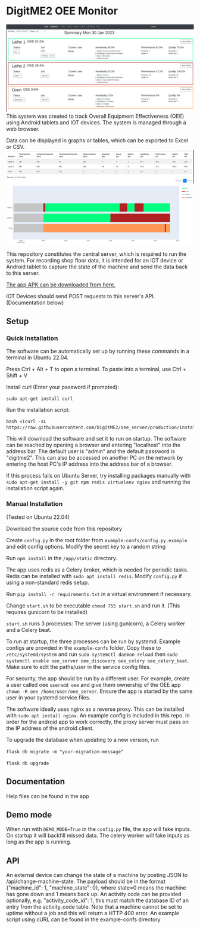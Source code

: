 # DigitME2 OEE Monitor

 ![image](images/screenshot-status.png)
This system was created to track Overall Equipment Effectiveness (OEE) using Android tablets and IOT devices.
The system is managed through a web browser.

Data can be displayed in graphs or tables, which can be exported to Excel or CSV. ![image](images/screenshot-table.png) ![image](images/screenshot-gantt.png)


This repository constitutes the central server, which is required to run the system. For recording shop floor data,
it is intended for an IOT device or Android tablet to capture the state of the machine and send the data back to this server.

[The app APK can be downloaded from here.](https://github.com/DigitME2/MachineMonitoring/releases) 

IOT Devices should send POST requests to this server's API. (Documentation below)

## Setup
### Quick Installation
The software can be automatically set up by running these commands in a terminal in Ubuntu 22.04.

Press Ctrl + Alt + T to open a terminal. To paste into a terminal, use Ctrl + Shift + V

Install curl (Enter your password if prompted):
```
sudo apt-get install curl
```

Run the installation script:

```
bash <(curl -sL https://raw.githubusercontent.com/DigitME2/oee_server/production/install.sh)
```



This will download the software and set it to run on startup. The software can be reached by opening a browser and entering "localhost" into the address bar. The default user is "admin" and the default password is "digitme2".
This can also be accessed on another PC on the network by entering the host PC's IP address into the address bar of a browser.

If this process fails on Ubuntu Server, try installing packages manually with 
`sudo apt-get install -y git npm redis virtualenv nginx`
and running the installation script again.
### Manual Installation

(Tested on Ubuntu 22.04)

Download the source code from this repository

Create `config.py` in the root folder from `example-confs/config.py.example` and edit config options. Modify the secret key to a random string

Run `npm install` in the `/app/static` directory.

The app uses redis as a Celery broker, which is needed for periodic tasks. Redis can be installed with `sudo apt install redis`. Modify `config.py` if using a non-standard redis setup.

Run `pip install -r requirements.txt` in a virtual environment if necessary.

Change `start.sh` to be executable `chmod 755 start.sh` and run it.
(This requires gunicorn to be installed)

`start.sh` runs 3 processes: The server (using gunicorn), a Celery worker and a Celery beat.

To run at startup, the three processes can be run by systemd. Example configs are provided in the `example-confs` folder. Copy these to `/etc/systemd/system` and run `sudo systemctl daemon-reload` then `sudo systemctl enable oee_server oee_discovery oee_celery oee_celery_beat`. Make sure to edit the paths/user in the service config files.

For security, the app should be run by a different user. For example, create a user called oee `useradd oee` and give them ownership of the OEE app `chown -R oee /home/user/oee_server`. Ensure the app is started by the same user in your systemd service files.

The software ideally uses nginx as a reverse proxy. This can be installed with `sudo apt install nginx`. An example config is included in this repo. In order for the android app to work correctly, the proxy server must pass on the IP address of the android client.

To upgrade the database when updating to a new version, run

`flask db migrate -m "your-migration-message"`

`flask db upgrade`


## Documentation

Help files can be found in the app

## Demo mode

When run with `DEMO_MODE=True` in the `config.py` file, the app will fake inputs. On startup it will backfill missed data. The celery worker will fake inputs as long as the app is running.

## API

An external device can change the state of a machine by posting JSON to /api/change-machine-state. The payload should be in the format {"machine_id": 1, "machine_state": 0}, where state=0 means the machine has gone down and 1 means back up. An activity code can be provided optionally, e.g. "activity_code_id": 1, this must match the database ID of an entry from the activity_code table. Note that a machine cannot be set to uptime without a job and this will return a HTTP 400 error. An example script using cURL can be found in the example-confs directory
